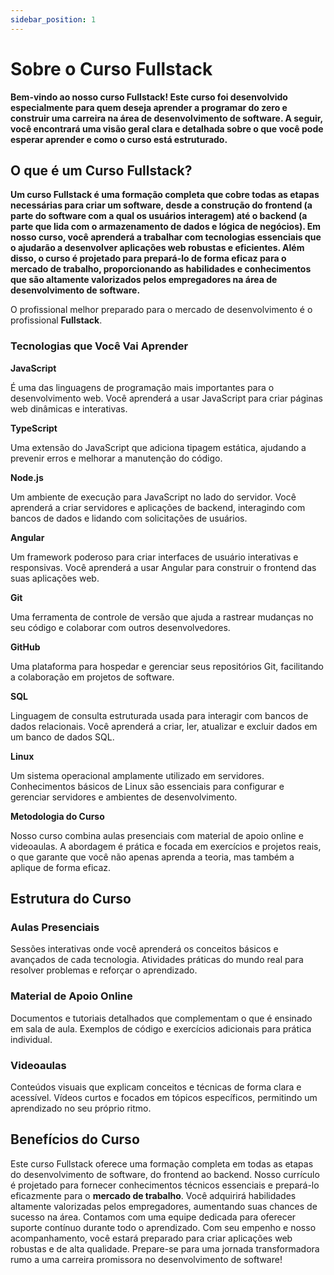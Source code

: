 ```yaml
---
sidebar_position: 1
---
```


# Sobre o Curso Fullstack

**Bem-vindo ao nosso curso Fullstack! Este curso foi desenvolvido especialmente para quem deseja aprender a programar do zero e construir uma carreira na área de desenvolvimento de software. A seguir, você encontrará uma visão geral clara e detalhada sobre o que você pode esperar aprender e como o curso está estruturado.**

## O que é um Curso Fullstack?

**Um curso Fullstack é uma formação completa que cobre todas as etapas necessárias para criar um software, desde a construção do frontend (a parte do software com a qual os usuários interagem) até o backend (a parte que lida com o armazenamento de dados e lógica de negócios). Em nosso curso, você aprenderá a trabalhar com tecnologias essenciais que o ajudarão a desenvolver aplicações web robustas e eficientes. Além disso, o curso é projetado para prepará-lo de forma eficaz para o mercado de trabalho, proporcionando as habilidades e conhecimentos que são altamente valorizados pelos empregadores na área de desenvolvimento de software.**

O profissional melhor preparado para o mercado de desenvolvimento é o profissional **Fullstack**.

### Tecnologias que Você Vai Aprender

**JavaScript**

É uma das linguagens de programação mais importantes para o desenvolvimento web. Você aprenderá a usar JavaScript para criar páginas web dinâmicas e interativas.

**TypeScript**

Uma extensão do JavaScript que adiciona tipagem estática, ajudando a prevenir erros e melhorar a manutenção do código.

**Node.js**

Um ambiente de execução para JavaScript no lado do servidor. Você aprenderá a criar servidores e aplicações de backend, interagindo com bancos de dados e lidando com solicitações de usuários.

**Angular**

Um framework poderoso para criar interfaces de usuário interativas e responsivas. Você aprenderá a usar Angular para construir o frontend das suas aplicações web.

**Git**

Uma ferramenta de controle de versão que ajuda a rastrear mudanças no seu código e colaborar com outros desenvolvedores.

**GitHub** 

Uma plataforma para hospedar e gerenciar seus repositórios Git, facilitando a colaboração em projetos de software.

**SQL**

Linguagem de consulta estruturada usada para interagir com bancos de dados relacionais. Você aprenderá a criar, ler, atualizar e excluir dados em um banco de dados SQL.

**Linux**

Um sistema operacional amplamente utilizado em servidores. Conhecimentos básicos de Linux são essenciais para configurar e gerenciar servidores e ambientes de desenvolvimento.


**Metodologia do Curso**


Nosso curso combina aulas presenciais com material de apoio online e videoaulas. A abordagem é prática e focada em exercícios e projetos reais, o que garante que você não apenas aprenda a teoria, mas também a aplique de forma eficaz.


## Estrutura do Curso

### Aulas Presenciais

Sessões interativas onde você aprenderá os conceitos básicos e avançados de cada tecnologia.
Atividades práticas do mundo real para resolver problemas e reforçar o aprendizado.

### Material de Apoio Online

Documentos e tutoriais detalhados que complementam o que é ensinado em sala de aula. Exemplos de código e exercícios adicionais para prática individual.

### Videoaulas

Conteúdos visuais que explicam conceitos e técnicas de forma clara e acessível.
Vídeos curtos e focados em tópicos específicos, permitindo um aprendizado no seu próprio ritmo.

## Benefícios do Curso


Este curso Fullstack oferece uma formação completa em todas as etapas do desenvolvimento de software, do frontend ao backend. Nosso currículo é projetado para fornecer conhecimentos técnicos essenciais e prepará-lo eficazmente para o **mercado de trabalho**. Você adquirirá habilidades altamente valorizadas pelos empregadores, aumentando suas chances de sucesso na área. Contamos com uma equipe dedicada para oferecer suporte contínuo durante todo o aprendizado. Com seu empenho e nosso acompanhamento, você estará preparado para criar aplicações web robustas e de alta qualidade. Prepare-se para uma jornada transformadora rumo a uma carreira promissora no desenvolvimento de software!

<!-- Sobre o Curso Fullstack

Bem-vindo ao nosso curso Fullstack! Este curso foi desenvolvido especialmente para quem deseja aprender a programar do zero e construir uma carreira na área de desenvolvimento de software. A seguir, você encontrará uma visão geral clara e detalhada sobre o que você pode esperar aprender e como o curso está estruturado.

O que é um Curso Fullstack?
Um curso Fullstack é uma formação completa que cobre todas as etapas necessárias para criar um software, desde a construção do frontend (a parte do software com a qual os usuários interagem) até o backend (a parte que lida com o armazenamento de dados e lógica de negócios). Em nosso curso, você aprenderá a trabalhar com tecnologias essenciais que o ajudarão a desenvolver aplicações web robustas e eficientes.

Tecnologias que Você Vai Aprender
1. JavaScript e TypeScript

JavaScript: É uma das linguagens de programação mais importantes para o desenvolvimento web. Você aprenderá a usar JavaScript para criar páginas web dinâmicas e interativas.
TypeScript: Uma extensão do JavaScript que adiciona tipagem estática, ajudando a prevenir erros e melhorar a manutenção do código.
2. Node.js

Node.js: Um ambiente de execução para JavaScript no lado do servidor. Você aprenderá a criar servidores e aplicações de backend, interagindo com bancos de dados e lidando com solicitações de usuários.
3. Angular

Angular: Um framework poderoso para criar interfaces de usuário interativas e responsivas. Você aprenderá a usar Angular para construir o frontend das suas aplicações web.
4. Git e GitHub

Git: Uma ferramenta de controle de versão que ajuda a rastrear mudanças no seu código e colaborar com outros desenvolvedores.
GitHub: Uma plataforma para hospedar e gerenciar seus repositórios Git, facilitando a colaboração em projetos de software.
5. SQL

SQL: Linguagem de consulta estruturada usada para interagir com bancos de dados relacionais. Você aprenderá a criar, ler, atualizar e excluir dados em um banco de dados SQL.
6. Linux

Linux: Um sistema operacional amplamente utilizado em servidores. Conhecimentos básicos de Linux são essenciais para configurar e gerenciar servidores e ambientes de desenvolvimento.
Metodologia do Curso
Nosso curso combina aulas presenciais com material de apoio online e videoaulas. A abordagem é prática e focada em exercícios e projetos reais, o que garante que você não apenas aprenda a teoria, mas também a aplique de forma eficaz. A estrutura do curso é a seguinte:

1. Aulas Presenciais

Sessões interativas onde você aprenderá os conceitos básicos e avançados de cada tecnologia.
Atividades práticas para reforçar o aprendizado e resolver dúvidas em tempo real.
2. Material de Apoio Online

Documentos e tutoriais detalhados que complementam o que é ensinado em sala de aula.
Exemplos de código e exercícios adicionais para prática individual.
3. Videoaulas

Conteúdos visuais que explicam conceitos e técnicas de forma clara e acessível.
Vídeos curtos e focados em tópicos específicos, permitindo um aprendizado no seu próprio ritmo.
Benefícios do Curso
Aprendizado Completo: Você obterá uma visão abrangente de todas as etapas do desenvolvimento de software.
Preparação para o Mercado: As habilidades que você adquirirá são altamente valorizadas no mercado de trabalho.
Apoio Contínuo: Nossa equipe estará disponível para ajudar com qualquer dúvida ou dificuldade que você encontrar ao longo do curso.
Conclusão
Este curso é a sua porta de entrada para o mundo da programação e desenvolvimento web. Não importa se você nunca programou antes; com dedicação e o material certo, você será capaz de construir aplicações web completas e de alta qualidade. Estamos aqui para guiá-lo em cada passo do caminho e garantir que você tenha a melhor experiência de aprendizado possível.

Prepare-se para uma jornada empolgante e enriquecedora no universo do desenvolvimento de software! -->